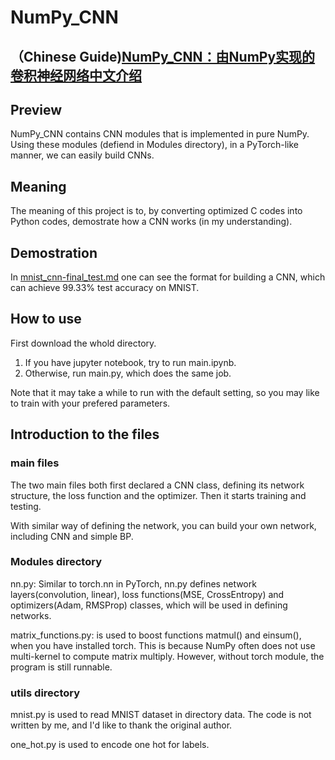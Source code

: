 # NumPy_CNN

## （Chinese Guide)[NumPy_CNN：由NumPy实现的卷积神经网络中文介绍](https://github.com/EthanLifeGreat/NumPy_CNN/blob/main/README.CN.md)

## Preview
NumPy_CNN contains CNN modules that is implemented in pure NumPy. Using these modules (defiend in Modules directory), in a PyTorch-like manner, we can easily build CNNs.

## Meaning
The meaning of this project is to, by converting optimized C codes into Python codes, demostrate how a CNN works (in my understanding).

## Demostration
In [mnist_cnn-final_test.md](https://github.com/EthanLifeGreat/NumPy_CNN/blob/main/mnist_cnn-final_test.md) one can see the format for building a CNN, which can achieve 99.33% test accuracy on MNIST.

## How to use
First download the whold directory.
1. If you have jupyter notebook, try to run main.ipynb.
2. Otherwise, run main.py, which does the same job.

Note that it may take a while to run with the default setting, so you may like to train with your prefered parameters.

## Introduction to the files
### main files
The two main files both first declared a CNN class, defining its network structure, the loss function and the optimizer. Then it starts training and testing.

With similar way of defining the network, you can build your own network, including CNN and simple BP.


### Modules directory
nn.py: Similar to torch.nn in PyTorch, nn.py defines network layers(convolution, linear), loss functions(MSE, CrossEntropy) and optimizers(Adam, RMSProp) classes, which will be used in defining networks.

matrix_functions.py: is used to boost functions matmul() and einsum(), when you have installed torch. This is because NumPy often does not use multi-kernel to compute matrix multiply. However, without torch module, the program is still runnable.


### utils directory
mnist.py is used to read MNIST dataset in directory data. The code is not written by me, and I'd like to thank the original author.

one_hot.py is used to encode one hot for labels.
